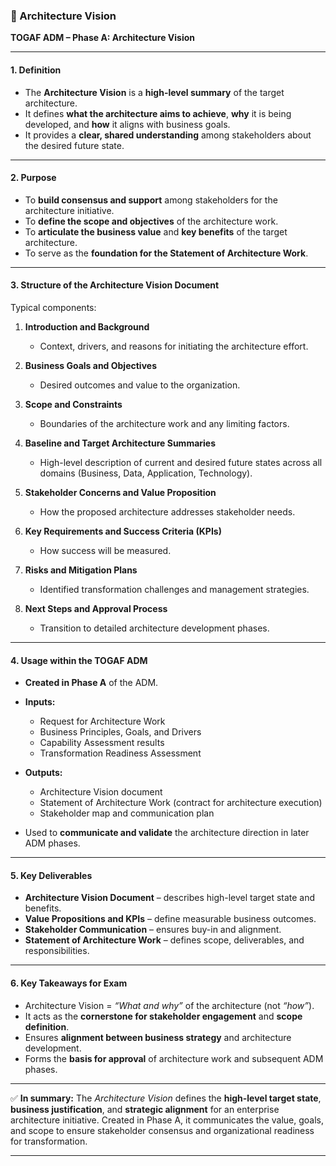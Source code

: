 ### 🧭  Architecture Vision

**TOGAF ADM – Phase A: Architecture Vision**

---

#### **1. Definition**

* The **Architecture Vision** is a **high-level summary** of the target architecture.
* It defines **what the architecture aims to achieve**, **why** it is being developed, and **how** it aligns with business goals.
* It provides a **clear, shared understanding** among stakeholders about the desired future state.

---

#### **2. Purpose**

* To **build consensus and support** among stakeholders for the architecture initiative.
* To **define the scope and objectives** of the architecture work.
* To **articulate the business value** and **key benefits** of the target architecture.
* To serve as the **foundation for the Statement of Architecture Work**.

---

#### **3. Structure of the Architecture Vision Document**

Typical components:

1. **Introduction and Background**

   * Context, drivers, and reasons for initiating the architecture effort.
2. **Business Goals and Objectives**

   * Desired outcomes and value to the organization.
3. **Scope and Constraints**

   * Boundaries of the architecture work and any limiting factors.
4. **Baseline and Target Architecture Summaries**

   * High-level description of current and desired future states across all domains (Business, Data, Application, Technology).
5. **Stakeholder Concerns and Value Proposition**

   * How the proposed architecture addresses stakeholder needs.
6. **Key Requirements and Success Criteria (KPIs)**

   * How success will be measured.
7. **Risks and Mitigation Plans**

   * Identified transformation challenges and management strategies.
8. **Next Steps and Approval Process**

   * Transition to detailed architecture development phases.

---

#### **4. Usage within the TOGAF ADM**

* **Created in Phase A** of the ADM.
* **Inputs:**

  * Request for Architecture Work
  * Business Principles, Goals, and Drivers
  * Capability Assessment results
  * Transformation Readiness Assessment
* **Outputs:**

  * Architecture Vision document
  * Statement of Architecture Work (contract for architecture execution)
  * Stakeholder map and communication plan
* Used to **communicate and validate** the architecture direction in later ADM phases.

---

#### **5. Key Deliverables**

* **Architecture Vision Document** – describes high-level target state and benefits.
* **Value Propositions and KPIs** – define measurable business outcomes.
* **Stakeholder Communication** – ensures buy-in and alignment.
* **Statement of Architecture Work** – defines scope, deliverables, and responsibilities.

---

#### **6. Key Takeaways for Exam**

* Architecture Vision = *“What and why”* of the architecture (not *“how”*).
* It acts as the **cornerstone for stakeholder engagement** and **scope definition**.
* Ensures **alignment between business strategy** and architecture development.
* Forms the **basis for approval** of architecture work and subsequent ADM phases.

---

✅ **In summary:**
The *Architecture Vision* defines the **high-level target state**, **business justification**, and **strategic alignment** for an enterprise architecture initiative. Created in Phase A, it communicates the value, goals, and scope to ensure stakeholder consensus and organizational readiness for transformation.

---


